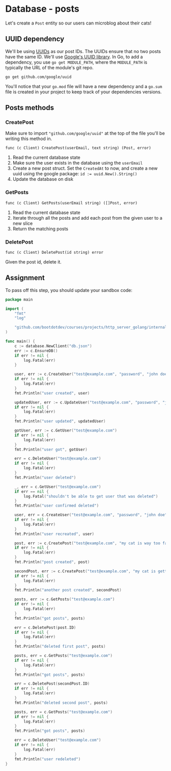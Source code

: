 # Database - posts

Let's create a `Post` entity so our users can microblog about their cats!

## UUID dependency

We'll be using [UUIDs](https://blog.boot.dev/clean-code/what-are-uuids-and-should-you-use-them/) as our post IDs. The UUIDs ensure that no two posts have the same ID. We'll use [Google's UUID library](https://pkg.go.dev/github.com/google/uuid). In Go, to add a dependency, you use `go get MODULE_PATH`, where the `MODULE_PATH` is typically the URL of the module's git repo.

`go get github.com/google/uuid`

You'll notice that your `go.mod` file will have a new dependency and a `go.sum` file is created in your project to keep track of your dependencies versions.

## Posts methods

### CreatePost

Make sure to import `"github.com/google/uuid"` at the top of the file you'll be writing this method in.

`func (c Client) CreatePost(userEmail, text string) (Post, error)`

1. Read the current database state
2. Make sure the user exists in the database using the `userEmail`
3. Create a new post struct. Set the `CreatedAt` to now, and create a new uuid using the google package: `id := uuid.New().String()`
4. Update the database on disk

### GetPosts

`func (c Client) GetPosts(userEmail string) ([]Post, error) `

1. Read the current database state
2. Iterate through all the posts and add each post from the given user to a new slice
3. Return the matching posts

### DeletePost

`func (c Client) DeletePost(id string) error`

Given the post id, delete it.

## Assignment

To pass off this step, you should update your sandbox code:

```go
package main

import (
	"fmt"
	"log"

	"github.com/bootdotdev/courses/projects/http_server_golang/internal/database"
)

func main() {
	c := database.NewClient("db.json")
	err := c.EnsureDB()
	if err != nil {
		log.Fatal(err)
	}

	user, err := c.CreateUser("test@example.com", "password", "john doe", 18)
	if err != nil {
		log.Fatal(err)
	}
	fmt.Println("user created", user)

	updatedUser, err := c.UpdateUser("test@example.com", "password", "john doe", 18)
	if err != nil {
		log.Fatal(err)
	}
	fmt.Println("user updated", updatedUser)

	gotUser, err := c.GetUser("test@example.com")
	if err != nil {
		log.Fatal(err)
	}
	fmt.Println("user got", gotUser)

	err = c.DeleteUser("test@example.com")
	if err != nil {
		log.Fatal(err)
	}
	fmt.Println("user deleted")

	_, err = c.GetUser("test@example.com")
	if err == nil {
		log.Fatal("shouldn't be able to get user that was deleted")
	}
	fmt.Println("user confirmed deleted")

	user, err = c.CreateUser("test@example.com", "password", "john doe", 18)
	if err != nil {
		log.Fatal(err)
	}
	fmt.Println("user recreated", user)

	post, err := c.CreatePost("test@example.com", "my cat is way too fat")
	if err != nil {
		log.Fatal(err)
	}
	fmt.Println("post created", post)

	secondPost, err := c.CreatePost("test@example.com", "my cat is getting skinny now")
	if err != nil {
		log.Fatal(err)
	}
	fmt.Println("another post created", secondPost)

	posts, err := c.GetPosts("test@example.com")
	if err != nil {
		log.Fatal(err)
	}
	fmt.Println("got posts", posts)

	err = c.DeletePost(post.ID)
	if err != nil {
		log.Fatal(err)
	}
	fmt.Println("deleted first post", posts)

	posts, err = c.GetPosts("test@example.com")
	if err != nil {
		log.Fatal(err)
	}
	fmt.Println("got posts", posts)

	err = c.DeletePost(secondPost.ID)
	if err != nil {
		log.Fatal(err)
	}
	fmt.Println("deleted second post", posts)

	posts, err = c.GetPosts("test@example.com")
	if err != nil {
		log.Fatal(err)
	}
	fmt.Println("got posts", posts)

	err = c.DeleteUser("test@example.com")
	if err != nil {
		log.Fatal(err)
	}
	fmt.Println("user redeleted")
}
```
